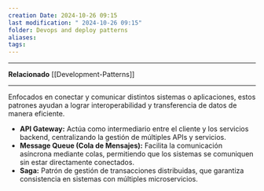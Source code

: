 ```yaml
---
creation Date: 2024-10-26 09:15
last modification: " 2024-10-26 09:15"
folder: Devops and deploy patterns
aliases: 
tags:
---
```

___
**Relacionado**
[[Development-Patterns]]
___
Enfocados en conectar y comunicar distintos sistemas o aplicaciones, estos patrones ayudan a lograr interoperabilidad y transferencia de datos de manera eficiente.

- **API Gateway:** Actúa como intermediario entre el cliente y los servicios backend, centralizando la gestión de múltiples APIs y servicios.
- **Message Queue (Cola de Mensajes):** Facilita la comunicación asíncrona mediante colas, permitiendo que los sistemas se comuniquen sin estar directamente conectados.
- **Saga:** Patrón de gestión de transacciones distribuidas, que garantiza consistencia en sistemas con múltiples microservicios.